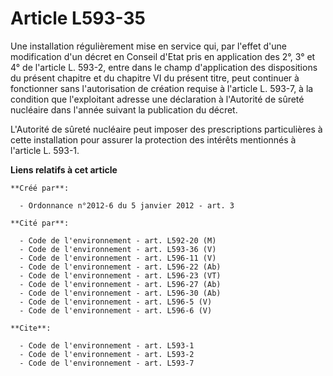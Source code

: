 # Article L593-35

Une installation régulièrement mise en service qui, par l'effet d'une modification d'un décret en Conseil d'Etat pris en
application des 2°, 3° et 4° de l'article L. 593-2, entre dans le champ d'application des dispositions du présent chapitre et
du chapitre VI du présent titre, peut continuer à fonctionner sans l'autorisation de création requise à l'article L. 593-7, à
la condition que l'exploitant adresse une déclaration à l'Autorité de sûreté nucléaire dans l'année suivant la publication du
décret. 

L'Autorité de sûreté nucléaire peut imposer des prescriptions particulières à cette installation pour assurer la protection
des intérêts mentionnés à l'article L. 593-1.

**Liens relatifs à cet article**

	**Créé par**:

	  - Ordonnance n°2012-6 du 5 janvier 2012 - art. 3

	**Cité par**:

	  - Code de l'environnement - art. L592-20 (M)
	  - Code de l'environnement - art. L593-36 (V)
	  - Code de l'environnement - art. L596-11 (V)
	  - Code de l'environnement - art. L596-22 (Ab)
	  - Code de l'environnement - art. L596-23 (VT)
	  - Code de l'environnement - art. L596-27 (Ab)
	  - Code de l'environnement - art. L596-30 (Ab)
	  - Code de l'environnement - art. L596-5 (V)
	  - Code de l'environnement - art. L596-6 (V)

	**Cite**:

	  - Code de l'environnement - art. L593-1
	  - Code de l'environnement - art. L593-2
	  - Code de l'environnement - art. L593-7
